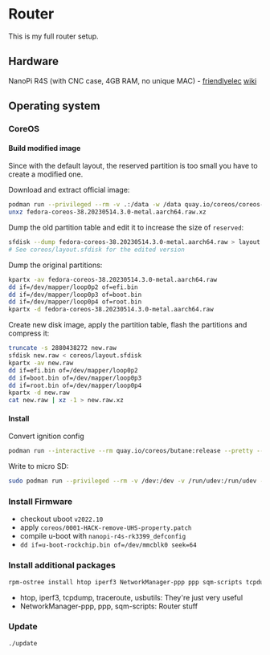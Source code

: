 # Router
This is my full router setup.

## Hardware
NanoPi R4S (with CNC case, 4GB RAM, no unique MAC) - [friendlyelec](https://www.friendlyelec.com/index.php?route=product/product&product_id=284) [wiki](https://wiki.friendlyelec.com/wiki/index.php/NanoPi_R4S)

## Operating system

### CoreOS

#### Build modified image
Since with the default layout, the reserved partition is too small you have to
create a modified one.

Download and extract official image:

```bash
podman run --privileged --rm -v .:/data -w /data quay.io/coreos/coreos-installer:release download --architecture aarch64
unxz fedora-coreos-38.20230514.3.0-metal.aarch64.raw.xz
```

Dump the old partition table and edit it to increase the size of `reserved`:

```bash
sfdisk --dump fedora-coreos-38.20230514.3.0-metal.aarch64.raw > layout.sfdisk
# See coreos/layout.sfdisk for the edited version
```

Dump the original partitions:

```bash
kpartx -av fedora-coreos-38.20230514.3.0-metal.aarch64.raw
dd if=/dev/mapper/loop0p2 of=efi.bin
dd if=/dev/mapper/loop0p3 of=boot.bin
dd if=/dev/mapper/loop0p4 of=root.bin
kpartx -d fedora-coreos-38.20230514.3.0-metal.aarch64.raw
```

Create new disk image, apply the partition table, flash the partitions and compress it:

```bash
truncate -s 2880438272 new.raw
sfdisk new.raw < coreos/layout.sfdisk
kpartx -av new.raw
dd if=efi.bin of=/dev/mapper/loop0p2
dd if=boot.bin of=/dev/mapper/loop0p3
dd if=root.bin of=/dev/mapper/loop0p4
kpartx -d new.raw
cat new.raw | xz -1 > new.raw.xz
```

#### Install
Convert ignition config

```bash
podman run --interactive --rm quay.io/coreos/butane:release --pretty --strict < coreos/router.bu > coreos/router.ign
```

Write to micro SD:

```bash
sudo podman run --privileged --rm -v /dev:/dev -v /run/udev:/run/udev -v .:/data -w /data quay.io/coreos/coreos-installer:release install --offline --image-file new.raw.xz --ignition-file coreos/router.ign --insecure /dev/mmcblk0
```

### Install Firmware
- checkout uboot `v2022.10`
- apply `coreos/0001-HACK-remove-UHS-property.patch`
- compile u-boot with `nanopi-r4s-rk3399_defconfig`
- `dd if=u-boot-rockchip.bin of=/dev/mmcblk0 seek=64`

### Install additional packages

```bash
rpm-ostree install htop iperf3 NetworkManager-ppp ppp sqm-scripts tcpdump traceroute usbutils
```

- htop, iperf3, tcpdump, traceroute, usbutils: They're just very useful
- NetworkManager-ppp, ppp, sqm-scripts: Router stuff

### Update

```bash
./update
```

